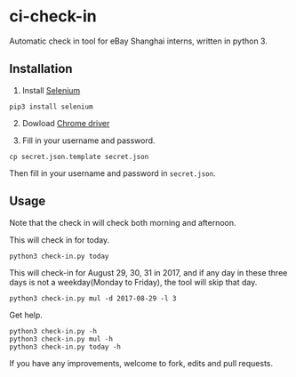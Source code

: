 # ci-check-in

Automatic check in tool for eBay Shanghai interns, written in python 3.

## Installation

1. Install [Selenium](https://pypi.python.org/pypi/selenium) 

```
pip3 install selenium
```

2. Dowload [Chrome driver](https://sites.google.com/a/chromium.org/chromedriver/)

3. Fill in your username and password.

```
cp secret.json.template secret.json
```

Then fill in your username and password in `secret.json`.

## Usage

Note that the check in will check both morning and afternoon.

This will check in for today.

```
python3 check-in.py today
```

This will check-in for August 29, 30, 31 in 2017, and if any day in these three days is not a weekday(Monday to Friday), the tool will skip that day.

```
python3 check-in.py mul -d 2017-08-29 -l 3
```

Get help.

```
python3 check-in.py -h
python3 check-in.py mul -h
python3 check-in.py today -h
```

If you have any improvements, welcome to fork, edits and pull requests.
